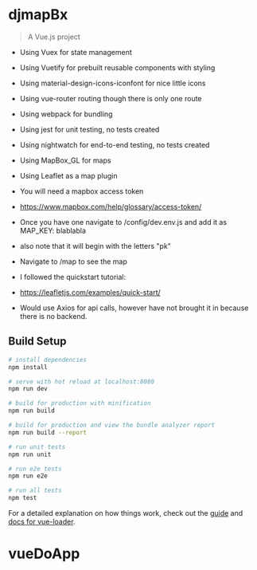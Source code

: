 # djmapBx

> A Vue.js project

- Using Vuex for state management
- Using Vuetify for prebuilt reusable components with styling
- Using material-design-icons-iconfont for nice little icons
- Using vue-router routing though there is only one route
- Using webpack for bundling
- Using jest for unit testing, no tests created
- Using nightwatch for end-to-end testing, no tests created
- Using MapBox_GL for maps
- Using Leaflet as a map plugin

- You will need a mapbox access token
- https://www.mapbox.com/help/glossary/access-token/
- Once you have one navigate to /config/dev.env.js and add it as MAP_KEY: blablabla
- also note that it will begin with the letters "pk"
- Navigate to /map to see the map

- I followed the quickstart tutorial:
- https://leafletjs.com/examples/quick-start/

- Would use Axios for api calls, however have not brought it in because there is no backend.

## Build Setup

``` bash
# install dependencies
npm install

# serve with hot reload at localhost:8080
npm run dev

# build for production with minification
npm run build

# build for production and view the bundle analyzer report
npm run build --report

# run unit tests
npm run unit

# run e2e tests
npm run e2e

# run all tests
npm test
```

For a detailed explanation on how things work, check out the [guide](http://vuejs-templates.github.io/webpack/) and [docs for vue-loader](http://vuejs.github.io/vue-loader).
# vueDoApp


